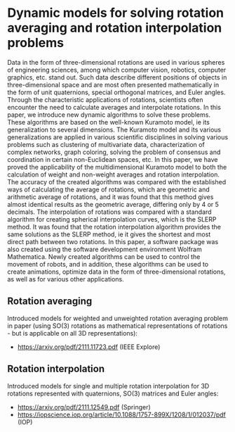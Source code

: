 # Dynamic models for solving rotation averaging and rotation interpolation problems

Data in the form of three-dimensional rotations are used in various spheres of engineering sciences, among which computer vision, robotics, computer graphics, etc. stand out. Such data describe different positions of objects in three-dimensional space and are most often presented mathematically in the form of unit quaternions, special orthogonal matrices, and Euler angles. Through the characteristic applications of rotations, scientists often encounter the need to calculate averages and interpolate rotations. In this paper, we introduce new dynamic algorithms to solve these problems. These algorithms are based on the well-known Kuramoto model, ie its generalization to several dimensions. The Kuramoto model and its various generalizations are applied in various scientific disciplines in solving various problems such as clustering of multivariate data, characterization of complex networks, graph coloring, solving the problem of consensus and coordination in certain non-Euclidean 
spaces, etc. In this paper, we have proved the applicability of the multidimensional Kuramoto model to both the calculation of weight and non-weight averages and rotation interpolation. The accuracy of the created algorithms was compared with the established ways of calculating the average of rotations, which are geometric and arithmetic average of rotations, and it was found that this method gives almost identical results as the geometric average, differing only by 4 or 5 decimals. The interpolation of rotations was compared with a standard algorithm for creating spherical interpolation curves, which is the SLERP method. It was found that the rotation interpolation algorithm provides the same solutions as the SLERP method, ie it gives the shortest and most direct path between two rotations. In this paper, a software package was also created using the software development environment Wolfram Mathematica. Newly created algorithms can be used to control the movement of robots, and in addition, these algorithms can be used to create animations, optimize data in the form of three-dimensional rotations, as well as for various other applications.

## Rotation averaging
Introduced models for weighted and unweighted rotation averaging problem in paper (using SO(3) rotations as mathematical representations of rotations - but is applicable on all 3D representations):
* https://arxiv.org/pdf/2111.11723.pdf (IEEE Explore)

## Rotation interpolation
Introduced models for single and multiple rotation interpolation for 3D rotations represented with quaternions, SO(3) matrices and Euler angles:
* https://arxiv.org/pdf/2111.12549.pdf (Springer)
* https://iopscience.iop.org/article/10.1088/1757-899X/1208/1/012037/pdf (IOP)
